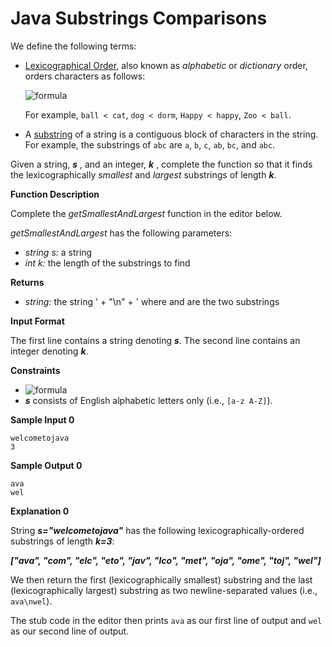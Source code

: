 # Java Substrings Comparisons

We define the following terms:

- [Lexicographical Order](https://en.wikipedia.org/wiki/Lexicographical_order), also known as *alphabetic* or *dictionary* order, orders characters as follows:

  ![formula](https://render.githubusercontent.com/render/math?math=\large%20A%20<%20B%20<%20...%20<%20Y%20<%20Z%20<%20a%20<%20b%20<%20...%20<%20y%20<%20z)

  For example, `ball < cat`, `dog < dorm`, `Happy < happy`, `Zoo < ball`.

- A [substring](https://en.wikipedia.org/wiki/Substring) of a string is a contiguous block of characters in the string. For example, the substrings of `abc` are `a`, `b`, `c`, `ab`, `bc`, and `abc`.

Given a string, ***s*** , and an integer, ***k*** , complete the function so that it finds the lexicographically *smallest* and *largest* substrings of length ***k***.

**Function Description**

Complete the *getSmallestAndLargest* function in the editor below.

*getSmallestAndLargest* has the following parameters:

- *string s:* a string
- *int k:* the length of the substrings to find

**Returns**

- *string:* the string ' + "\n" + ' where and are the two substrings

**Input Format**

The first line contains a string denoting ***s***.
The second line contains an integer denoting ***k***.

**Constraints**

- ![formula](https://render.githubusercontent.com/render/math?math=\large1\leq|s|\leq1000)
- ***s*** consists of English alphabetic letters only (i.e., `[a-z A-Z]`).

**Sample Input 0**

```
welcometojava
3
```

**Sample Output 0**

```
ava
wel
```

**Explanation 0**

String ***s="welcometojava"*** has the following lexicographically-ordered substrings of length ***k=3***:

***["ava", "com", "elc", "eto", "jav", "lco", "met", "oja", "ome", "toj", "wel"]***

We then return the first (lexicographically smallest) substring and the last (lexicographically largest) substring as two newline-separated values (i.e., `ava\nwel`).

The stub code in the editor then prints `ava` as our first line of output and `wel` as our second line of output.


